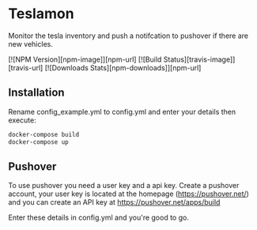 # Teslamon
Monitor the tesla inventory and push a notifcation to pushover if there are new vehicles.

[![NPM Version][npm-image]][npm-url]
[![Build Status][travis-image]][travis-url]
[![Downloads Stats][npm-downloads]][npm-url]

## Installation

Rename config_example.yml to config.yml and enter your details then execute:

```sh
docker-compose build
docker-compose up
```


## Pushover
To use pushover you need a user key and a api key.  Create a pushover account, your user key is located at the homepage (https://pushover.net/) and you can create an API key at https://pushover.net/apps/build 

Enter these details in config.yml and you're good to go.
